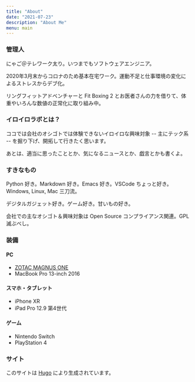 ```yaml
---
title: "About"
date: "2021-07-23"
description: "About Me"
menu: main
---
```

### 管理人

にゃご＠テレワーク太り。いつまでもソフトウェアエンジニア。

2020年3月末からコロナのため基本在宅ワーク。運動不足と仕事環境の変化によるストレスからデブ化。

リングフィットアドベンチャーと Fit Boxing 2 とお医者さんの力を借りて、体重やいろんな数値の正常化に取り組み中。

### イロイロラボとは？

ココでは会社のオシゴトでは体験できないイロイロな興味対象 -- 主にテック系 -- を掘り下げ、開拓して行きたく思います。

あとは、適当に思ったこととか、気になるニュースとか、戯言とかも書くよ。

### すきなもの

Python 好き。Markdown 好き。Emacs 好き。VSCode ちょっと好き。Windows, Linux, Mac 三刀流。

デジタルガジェット好き。ゲーム好き。甘いもの好き。

会社での主なオシゴト＆興味対象は Open Source コンプライアンス関連。GPL 滅ぶべし。

### 装備

#### PC

* [ZOTAC MAGNUS ONE](https://zotac.co.jp/product/zotac-zbox-ecm73070c/) <!-- (Core i7-10700, GeForce RTX 3070, 32GB, 2TB) -->
* MacBook Pro 13-inch 2016 <!-- (Core i5-6360U, Intel Iris Graphics 540, 8GB, 250GB) -->

#### スマホ・タブレット

* iPhone XR <!-- (64GB) -->
* iPad Pro 12.9 第4世代 <!-- (256GB, Wi-Fi) -->

#### ゲーム

* Nintendo Switch
* PlayStation 4


### サイト

このサイトは [Hugo](https://gohugo.io/) により生成されています。
